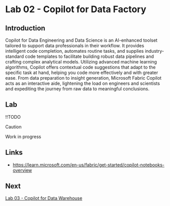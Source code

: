 # Lab 02 - Copilot for Data Factory 

## Introduction
Copilot for Data Engineering and Data Science is an AI-enhanced toolset tailored to support data professionals in their workflow. It provides intelligent code completion, automates routine tasks, and supplies industry-standard code templates to facilitate building robust data pipelines and crafting complex analytical models. Utilizing advanced machine learning algorithms, Copilot offers contextual code suggestions that adapt to the specific task at hand, helping you code more effectively and with greater ease. From data preparation to insight generation, Microsoft Fabric Copilot acts as an interactive aide, lightening the load on engineers and scientists and expediting the journey from raw data to meaningful conclusions.

## Lab
!!TODO
> [!CAUTION]
> Work in progress

## Links
- https://learn.microsoft.com/en-us/fabric/get-started/copilot-notebooks-overview


## Next
[Lab 03 - Copilot for Data Warehouse](/labs/lab03/lab03.md)